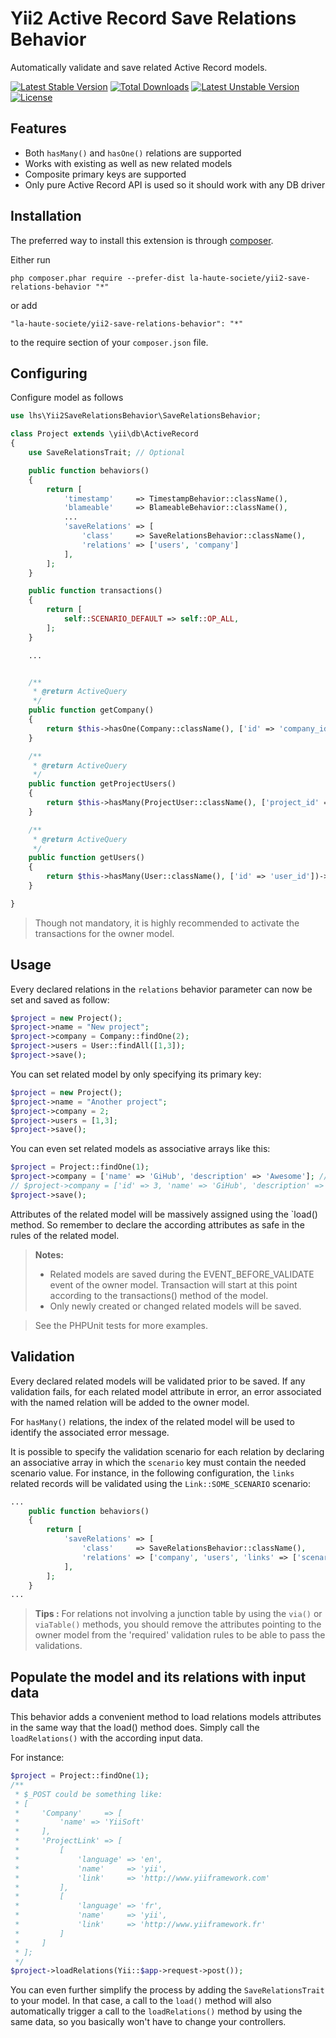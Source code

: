 Yii2 Active Record Save Relations Behavior
==========================================
Automatically validate and save related Active Record models.

[![Latest Stable Version](https://poser.pugx.org/la-haute-societe/yii2-save-relations-behavior/v/stable)](https://packagist.org/packages/la-haute-societe/yii2-save-relations-behavior) [![Total Downloads](https://poser.pugx.org/la-haute-societe/yii2-save-relations-behavior/downloads)](https://packagist.org/packages/la-haute-societe/yii2-save-relations-behavior) [![Latest Unstable Version](https://poser.pugx.org/la-haute-societe/yii2-save-relations-behavior/v/unstable)](https://packagist.org/packages/la-haute-societe/yii2-save-relations-behavior) [![License](https://poser.pugx.org/la-haute-societe/yii2-save-relations-behavior/license)](https://packagist.org/packages/la-haute-societe/yii2-save-relations-behavior)

Features
--------
- Both `hasMany()` and `hasOne()` relations are supported
- Works with existing as well as new related models
- Composite primary keys are supported
- Only pure Active Record API is used so it should work with any DB driver

Installation
------------

The preferred way to install this extension is through [composer](http://getcomposer.org/download/).

Either run

```
php composer.phar require --prefer-dist la-haute-societe/yii2-save-relations-behavior "*"
```

or add

```
"la-haute-societe/yii2-save-relations-behavior": "*"
```

to the require section of your `composer.json` file.


Configuring
-----------

Configure model as follows
```php
use lhs\Yii2SaveRelationsBehavior\SaveRelationsBehavior;

class Project extends \yii\db\ActiveRecord
{
    use SaveRelationsTrait; // Optional

    public function behaviors()
    {
        return [
            'timestamp'     => TimestampBehavior::className(),
            'blameable'     => BlameableBehavior::className(),
            ...
            'saveRelations' => [
                'class'     => SaveRelationsBehavior::className(),
                'relations' => ['users', 'company']
            ],
        ];
    }

    public function transactions()
    {
        return [
            self::SCENARIO_DEFAULT => self::OP_ALL,
        ];
    }

    ...


    /**
     * @return ActiveQuery
     */
    public function getCompany()
    {
        return $this->hasOne(Company::className(), ['id' => 'company_id']);
    }

    /**
     * @return ActiveQuery
     */
    public function getProjectUsers()
    {
        return $this->hasMany(ProjectUser::className(), ['project_id' => 'id']);
    }

    /**
     * @return ActiveQuery
     */
    public function getUsers()
    {
        return $this->hasMany(User::className(), ['id' => 'user_id'])->via('ProjectUsers');
    }

}
```
> Though not mandatory, it is highly recommended to activate the transactions for the owner model.


Usage
-----

Every declared relations in the `relations` behavior parameter can now be set and saved as follow:
```php
$project = new Project();
$project->name = "New project";
$project->company = Company::findOne(2);
$project->users = User::findAll([1,3]);
$project->save();
```
You can set related model by only specifying its primary key:
```php
$project = new Project();
$project->name = "Another project";
$project->company = 2;
$project->users = [1,3];
$project->save();
```
You can even set related models as associative arrays like this:

```php
$project = Project::findOne(1);
$project->company = ['name' => 'GiHub', 'description' => 'Awesome']; // Will create a new company record
// $project->company = ['id' => 3, 'name' => 'GiHub', 'description' => 'Awesome']; // Will update an existing company record
$project->save();
```
Attributes of the related model will be massively assigned using the `load() method. So remember to declare the according attributes as safe in the rules of the related model.

> **Notes:**
> - Related models are saved during the EVENT_BEFORE_VALIDATE event of the owner model. Transaction will start at this point according to the transactions() method of the model.
> - Only newly created or changed related models will be saved.

> See the PHPUnit tests for more examples.

Validation
----------
Every declared related models will be validated prior to be saved. If any validation fails, for each related model attribute in error, an error associated with the named relation will be added to the owner model.

For `hasMany()` relations, the index of the related model will be used to identify the associated error message.

It is possible to specify the validation scenario for each relation by declaring an associative array in which the `scenario` key must contain the needed scenario value.
For instance, in the following configuration, the `links ` related records will be validated using the `Link::SOME_SCENARIO` scenario:
```php
...
    public function behaviors()
    {
        return [
            'saveRelations' => [
                'class'     => SaveRelationsBehavior::className(),
                'relations' => ['company', 'users', 'links' => ['scenario' => Link::SOME_SCENARIO]]
            ],
        ];
    }  
...
```
> **Tips :**
> For relations not involving a junction table by using the `via()` or `viaTable()` methods, you should remove the attributes pointing to the owner model from the 'required' validation rules to be able to pass the validations.

Populate the model and its relations with input data
----------------------------------------------------
This behavior adds a convenient method to load relations models attributes in the same way that the load() method does.
Simply call the `loadRelations()` with the according input data.

For instance:
```php
$project = Project::findOne(1);
/**
 * $_POST could be something like:
 * [
 *     'Company'     => [
 *         'name' => 'YiiSoft'
 *     ],
 *     'ProjectLink' => [
 *         [
 *             'language' => 'en',
 *             'name'     => 'yii',
 *             'link'     => 'http://www.yiiframework.com'
 *         ],
 *         [
 *             'language' => 'fr',
 *             'name'     => 'yii',
 *             'link'     => 'http://www.yiiframework.fr'
 *         ]
 *     ]
 * ];
 */
$project->loadRelations(Yii::$app->request->post());
```

You can even further simplify the process by adding the `SaveRelationsTrait` to your model.
In that case, a call to the `load()` method will also automatically trigger a call to the `loadRelations()` method by using the same data, so you basically won't have to change your controllers.
